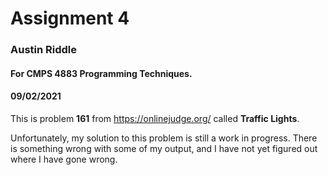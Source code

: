 # Assignment 4

### Austin Riddle

#### For CMPS 4883 Programming Techniques.

#### 09/02/2021

This is problem __161__ from https://onlinejudge.org/ called __Traffic Lights__.

Unfortunately, my solution to this problem is still a work in progress.  There is something wrong with some of my output, and I have not yet figured out where I have gone wrong.

